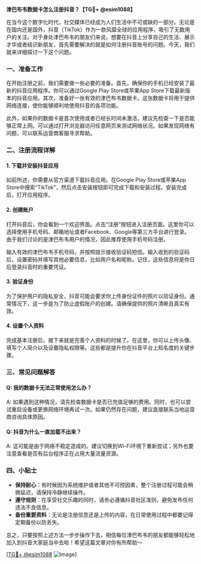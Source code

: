 **津巴布韦数据卡怎么注册抖音？【TG💪+ @esim1088】**

在当今这个数字化时代，社交媒体已经成为人们生活中不可或缺的一部分。无论是在国内还是国外，抖音（TikTok）作为一款风靡全球的应用程序，吸引了无数用户的关注。对于身处津巴布韦的朋友们来说，想要在抖音上分享自己的生活、展示才华或者结识新朋友，首先需要解决的就是如何注册抖音账号的问题。今天，我们就来详细探讨一下这个问题。

### 一、准备工作

在开始注册之前，我们需要做一些必要的准备。首先，确保你的手机已经安装了最新的抖音应用程序。你可以通过Google Play Store或苹果App Store下载最新版本的抖音应用。其次，准备好一张有效的津巴布韦数据卡。这张数据卡将用于提供网络连接，使你能够顺利地使用抖音的各项功能。

此外，如果你的数据卡是首次使用或者已经长时间未激活，建议先检查一下是否能够正常上网。可以通过打开浏览器访问任意网页来测试网络状况。如果发现网络有问题，可以联系运营商客服寻求帮助。

### 二、注册流程详解

#### 1. 下载并安装抖音应用

如前所述，你需要从官方渠道下载抖音应用。在Google Play Store或苹果App Store中搜索“TikTok”，然后点击安装按钮即可完成下载和安装过程。安装完成后，打开应用程序。

#### 2. 创建账户

打开抖音后，你会看到一个欢迎界面。点击“注册”按钮进入注册页面。这里你可以选择使用手机号码、邮箱地址或者Facebook、Google等第三方平台进行登录。由于我们讨论的是津巴布韦用户的情况，因此推荐使用手机号码注册。

输入有效的津巴布韦手机号码，并按照提示接收验证码短信。输入收到的验证码后，设置密码并填写其他必要信息，比如用户名和昵称。记住，这些信息将是你日后登录抖音时的重要凭证。

#### 3. 验证身份

为了保护用户的隐私安全，抖音可能会要求你上传身份证件的照片以验证身份。通常情况下，这一步是为了防止虚假账户的创建。请确保提供的照片清晰且真实有效。

#### 4. 设置个人资料

完成基本注册后，接下来就是完善个人资料的时候了。在这里，你可以上传头像、填写个人简介以及设置隐私权限等。这些都是提升你在抖音平台上知名度的关键步骤。

### 三、常见问题解答

#### Q: 我的数据卡无法正常使用怎么办？
A: 如果遇到这种情况，请先检查数据卡是否已充值足够的费用。同时，也可以尝试重启设备或更换网络环境再试一次。如果仍然存在问题，建议直接联系当地运营商咨询具体原因。

#### Q: 抖音为什么一直加载不出来？
A: 这可能是由于网络不稳定造成的。建议切换到Wi-Fi环境下重新尝试；另外也要注意查看是否有后台程序正在占用大量流量资源。

### 四、小贴士

- **保持耐心**：有时候因为系统维护或者其他不可控因素，整个注册过程可能会稍微延迟，请保持冷静继续操作。
- **遵守规则**：在享受社交乐趣的同时，请务必遵循抖音社区准则，避免发布任何违法不良信息。
- **备份重要资料**：无论是注册信息还是上传的内容，在日常使用过程中都要记得定期备份以防丢失。

总之，只要按照上述方法一步步操作下去，相信每位津巴布韦的朋友都能够轻松地加入到抖音大家庭当中去啦！希望这篇文章对你有所帮助～

[[TG💪+ @esim1088](https://t.me/s/esim1088) ![Image](https://i.postimg.cc/4NQfJmqS/Snipaste-2025-05-13-00-14-12.png)]